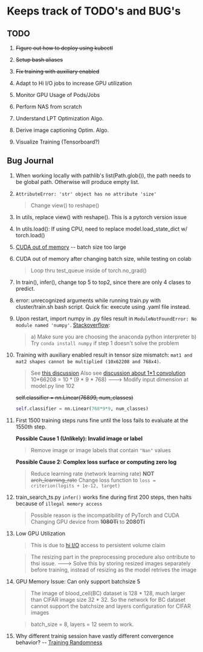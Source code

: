 # Keeps track of TODO's and BUG's

## TODO

1. ~~Figure out how to deploy using kubectl~~

2. ~~Setup bash aliases~~

3. ~~Fix training with auxiliary enabled~~

4. Adapt to Hi I/O jobs to increase GPU utilization 

5. Monitor GPU Usage of Pods/Jobs
   
5. Perform NAS from scratch

6. Understand LPT Optimization Algo.

7. Derive image captioning Optim. Algo.

8. Visualize Training (Tensorboard?)

## Bug Journal

1. When working locally with pathlib's list(Path.glob()), the path needs to be global path. Otherwise will produce empty list.
   
2. ```AttributeError: 'str' object has no attribute 'size'```
    > Change view() to reshape()

3. In utils, replace view() with reshape(). This is a pytorch version issue

4. In utils.load(): If using CPU, need to replace model.load_state_dict w/ torch.load()

5. [CUDA out of memory](https://pytorch.org/docs/stable/notes/faq.html) -- batch size too large

6. CUDA out of memory after changing batch size, while testing on colab 
   > Loop thru test_queue inside of torch.no_grad()

7. In train(), infer(), change top 5 to top2, since there are only 4 clases to predict.

8. error: unrecognized arguments while running train.py with cluster/train.sh bash script. Quick fix: execute using .yaml file instead. 

9.  Upon restart, import numpy in .py files result in ```ModuleNotFoundError: No module named 'numpy'```. [Stackoverflow](https://stackoverflow.com/a/40186317): 
    > a) Make sure you are choosing the anaconda python interpreter
    > b) Try ```conda install numpy``` if step 1 doesn't solve the problem 

10. Training with auxiliary enabled result in tensor size mismatch: ```mat1 and mat2 shapes cannot be multiplied (10x62208 and 768x4)```.
    > See [this discussion](https://stackoverflow.com/a/66338440)
    > Also see [discussion about 1*1 convolution](https://stats.stackexchange.com/questions/194142/what-does-1x1-convolution-mean-in-a-neural-network)
    > 10*66208 = 10 * (9 * 9 * 768) ---> Modify input dimension at model.py line 102

    ~~self.classifier = nn.Linear(768*9*9, num_classes)~~

    ```python
    self.classifier = nn.Linear(768*9*9, num_classes)
    ```

11. First 1500 training steps runs fine until the loss fails to evaluate at the 1550th step.

    **Possible Cause 1 (Unlikely): Invalid image or label**
    > Remove image or image labels that contain ```"Nan"``` values

    **Possible Cause 2: Complex loss surface or computing zero log**
    > Reduce learning rate (network learning rate) **NOT** ~~arch_learning_rate~~
    Change loss function to ```loss = criterion(logits + 1e-12, target)```

12. train_search_ts.py ```infer()```  works fine during first 200 steps, then halts because of ```illegal memory access```
    >  Possible reason is the incompatibility of PyTorch and CUDA
    > Changing GPU device from ~~**1080Ti**~~ to **2080Ti**

13. Low GPU Utilization
    > This is due to [hi I/O](https://pacificresearchplatform.org/userdocs/running/io-jobs/) access to persistent volume claim

    > The resizing part in the preprocessing procedure also ontribute to thsi issue.
        ---> Solve this by storing resized images separately before training, instead of resizing as the model retrives the image

14. GPU Memory Issue: Can only support batchsize 5
    > The image of blood_cell(BC) dataset is 128 * 128, much larger than CIFAR image size 32 * 32. So the network for BC dataset cannot support the batchsize and layers configuration for CIFAR images

    > batch_size = 8, layers = 12 seem to work.
    
15. Why different trainig session have vastly different convergence behavior? -- [Training Randomness](https://towardsdatascience.com/how-to-solve-randomness-in-an-artificial-neural-network-3befc4f27d45
)